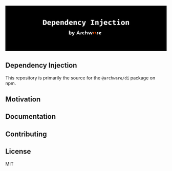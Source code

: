 ![banner](./assets/Banner.png "Dependency Injection by Archware")

## Dependency Injection
This repository is primarily the source for the `@archware/di` package on npm.

## Motivation

## Documentation

## Contributing

## License
MIT